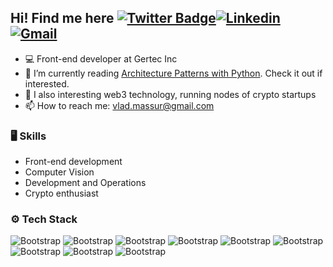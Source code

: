 ## Hi! Find me here [![Twitter Badge](https://img.shields.io/badge/-Twitter-1da1f2?labelColor=1da1f2&logo=twitter&logoColor=white&link=https://twitter.com/MassurVlad)](https://twitter.com/MassurVlad)[![Linkedin](https://img.shields.io/badge/-LinkedIn-blue?style=flat&logo=Linkedin&logoColor=white)](https://www.linkedin.com/in/vlad-massur/)[![Gmail](https://img.shields.io/badge/-Gmail-c14438?style=flat&logo=Gmail&logoColor=white)](mailto:vlad.massur@gmail.com)

- 💻 Front-end developer at Gertec Inc
- 🤔 I’m currently reading [Architecture Patterns with Python](https://learning.oreilly.com/library/view/architecture-patterns-with/9781492052197/preface01.html). Check it out if interested.
- 🌱 I also interesting web3 technology, running nodes of crypto startups
- 📫 How to reach me: vlad.massur@gmail.com


### 🖥 Skills

- Front-end development
- Computer Vision
- Development and Operations
- Crypto enthusiast
### ⚙️ Tech Stack

![Bootstrap](https://img.shields.io/badge/-Docker-05122A?style=plastic&logo=Docker&color=353535) ![Bootstrap](https://img.shields.io/badge/-Kubernetes-05122A?style=plastic&logo=Kubernetes&color=353535) ![Bootstrap](https://img.shields.io/badge/-JavaScript-05122A?style=plastic&logo=JavaScript&color=353535) ![Bootstrap](https://img.shields.io/badge/-CSS-05122A?style=plastic&logo=CSS&color=353535) ![Bootstrap](https://img.shields.io/badge/-NodeJS-05122A?style=plastic&logo=NodeJS&color=353535) ![Bootstrap](https://img.shields.io/badge/-TypeScript-05122A?style=plastic&logo=TypeScript&color=353535) ![Bootstrap](https://img.shields.io/badge/-Linux-05122A?style=plastic&logo=Linux&color=353535) ![Bootstrap](https://img.shields.io/badge/-Python-05122A?style=plastic&logo=Python&color=353535) ![Bootstrap](https://img.shields.io/badge/-Bash-05122A?style=plastic&logo=Bash&color=353535)
